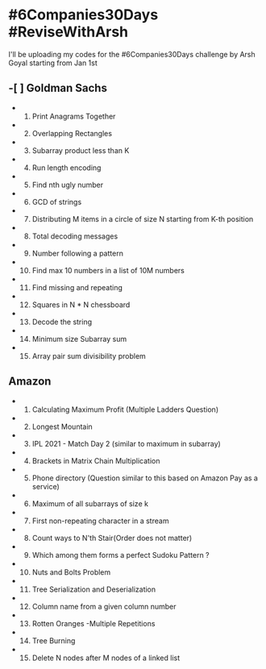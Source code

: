 
# #6Companies30Days #ReviseWithArsh

I'll be uploading my codes for the #6Companies30Days challenge by Arsh Goyal starting from Jan 1st

## -[  ]  Goldman Sachs 

- 1. Print Anagrams Together
- 2. Overlapping Rectangles
- 3. Subarray product less than K
- 4. Run length encoding
- 5. Find nth ugly number
- 6. GCD of strings
- 7. Distributing M items in a circle of size N starting from K-th position
- 8. Total decoding messages
- 9. Number following a pattern
- 10. Find max 10 numbers in a list of 10M numbers
- 11. Find missing and repeating
- 12. Squares in N * N chessboard
- 13. Decode the string
- 14. Minimum size Subarray sum
- 15. Array pair sum divisibility problem 


## Amazon

- 1. Calculating Maximum Profit (Multiple Ladders Question)
- 2. Longest Mountain 
- 3. IPL 2021 - Match Day 2 (similar to maximum in subarray)
- 4. Brackets in Matrix Chain Multiplication 
- 5. Phone directory (Question similar to this based on Amazon Pay as a service)
- 6. Maximum of all subarrays of size k
- 7. First non-repeating character in a stream
- 8. Count ways to N'th Stair(Order does not matter)
- 9. Which among them forms a perfect Sudoku Pattern ?
- 10. Nuts and Bolts Problem
- 11. Tree Serialization and Deserialization
- 12. Column name from a given column number
- 13. Rotten Oranges -Multiple Repetitions
- 14. Tree Burning 
- 15. Delete N nodes after M nodes of a linked list 
